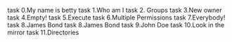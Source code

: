 task 0.My name is betty
task 1.Who am I
task 2. Groups
task 3.New owner
task 4.Empty!
task 5.Execute
task 6.Multiple Permissions
task 7.Everybody!
task 8.James Bond
task 8.James Bond
task 9.John Doe
task 10.Look in the mirror
task 11.Directories
